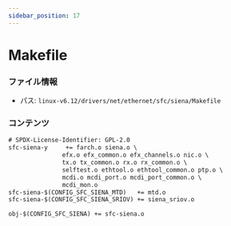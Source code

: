 ```yaml
---
sidebar_position: 17
---
```

# Makefile

### ファイル情報

- パス: `linux-v6.12/drivers/net/ethernet/sfc/siena/Makefile`

### コンテンツ

```txt
# SPDX-License-Identifier: GPL-2.0
sfc-siena-y		+= farch.o siena.o \
			   efx.o efx_common.o efx_channels.o nic.o \
			   tx.o tx_common.o rx.o rx_common.o \
			   selftest.o ethtool.o ethtool_common.o ptp.o \
			   mcdi.o mcdi_port.o mcdi_port_common.o \
			   mcdi_mon.o
sfc-siena-$(CONFIG_SFC_SIENA_MTD)	+= mtd.o
sfc-siena-$(CONFIG_SFC_SIENA_SRIOV)	+= siena_sriov.o

obj-$(CONFIG_SFC_SIENA)	+= sfc-siena.o

```
